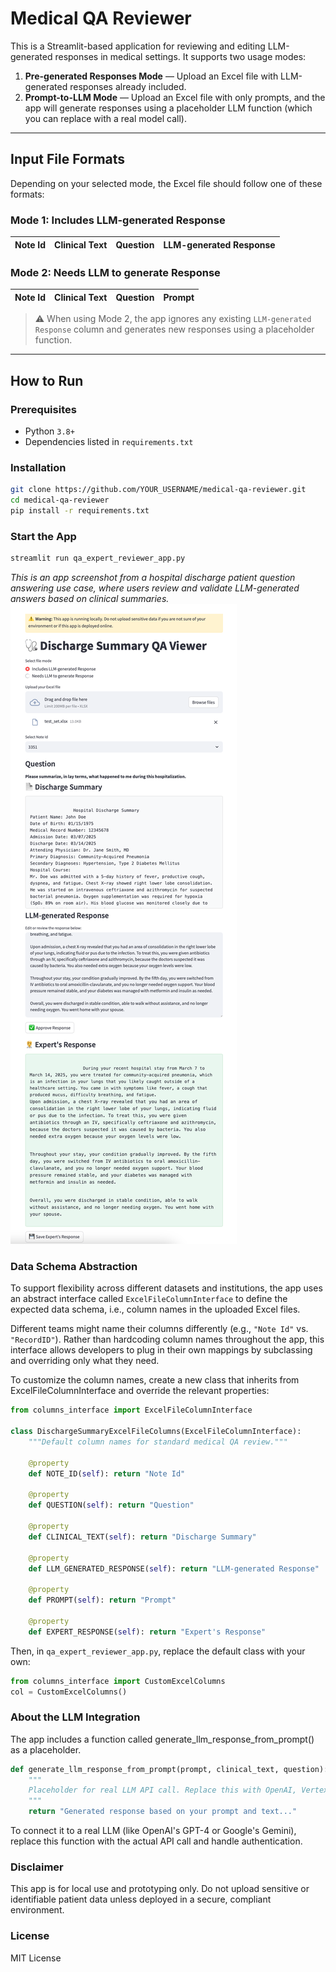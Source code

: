 <!--
This source file is part of the ARPA-H CARE LLM project

SPDX-FileCopyrightText: 2025 Stanford University and the project authors (see AUTHORS.md)

SPDX-License-Identifier: MIT

-->

# Medical QA Reviewer

This is a Streamlit-based application for reviewing and editing LLM-generated responses in medical settings. It supports two usage modes:

1. **Pre-generated Responses Mode** — Upload an Excel file with LLM-generated responses already included.
2. **Prompt-to-LLM Mode** — Upload an Excel file with only prompts, and the app will generate responses using a placeholder LLM function (which you can replace with a real model call).

---

## Input File Formats

Depending on your selected mode, the Excel file should follow one of these formats:

### Mode 1: Includes LLM-generated Response
| Note Id | Clinical Text | Question | LLM-generated Response |
|---------|--------------------|----------|-------------------------|

### Mode 2: Needs LLM to generate Response
| Note Id | Clinical Text | Question | Prompt |
|---------|--------------------|----------|--------|

> ⚠️ When using Mode 2, the app ignores any existing `LLM-generated Response` column and generates new responses using a placeholder function.

---

## How to Run

### Prerequisites

- Python `3.8+`
- Dependencies listed in `requirements.txt`

### Installation

```bash
git clone https://github.com/YOUR_USERNAME/medical-qa-reviewer.git
cd medical-qa-reviewer
pip install -r requirements.txt
```

### Start the App
```bash
streamlit run qa_expert_reviewer_app.py
```

_This is an app screenshot from a hospital discharge patient question answering use case, where users review and validate LLM-generated answers based on clinical summaries._
![App Screenshot](docs/demo_img.png)


### Data Schema Abstraction

To support flexibility across different datasets and institutions, the app uses an abstract interface called `ExcelFileColumnInterface` to define the expected data schema, i.e., column names in the uploaded Excel files.

Different teams might name their columns differently (e.g., `"Note Id"` vs. `"RecordID"`). Rather than hardcoding column names throughout the app, this interface allows developers to plug in their own mappings by subclassing and overriding only what they need.

To customize the column names, create a new class that inherits from ExcelFileColumnInterface and override the relevant properties:

```python
from columns_interface import ExcelFileColumnInterface

class DischargeSummaryExcelFileColumns(ExcelFileColumnInterface):
    """Default column names for standard medical QA review."""

    @property
    def NOTE_ID(self): return "Note Id"

    @property
    def QUESTION(self): return "Question"

    @property
    def CLINICAL_TEXT(self): return "Discharge Summary"

    @property
    def LLM_GENERATED_RESPONSE(self): return "LLM-generated Response"

    @property
    def PROMPT(self): return "Prompt"

    @property
    def EXPERT_RESPONSE(self): return "Expert's Response"
```

Then, in `qa_expert_reviewer_app.py`, replace the default class with your own:

```python
from columns_interface import CustomExcelColumns
col = CustomExcelColumns()
``` 


### About the LLM Integration

The app includes a function called generate_llm_response_from_prompt() as a placeholder.
```python
def generate_llm_response_from_prompt(prompt, clinical_text, question):
    """
    Placeholder for real LLM API call. Replace this with OpenAI, Vertex AI, Claude, etc.
    """
    return "Generated response based on your prompt and text..."
```

To connect it to a real LLM (like OpenAI's GPT-4 or Google's Gemini), replace this function with the actual API call and handle authentication.


### Disclaimer

This app is for local use and prototyping only. Do not upload sensitive or identifiable patient data unless deployed in a secure, compliant environment.


### License

MIT License
